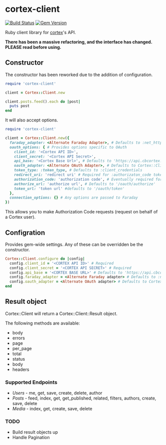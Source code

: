 # cortex-client

[![Build Status](https://travis-ci.org/cb-talent-development/cortex-client.svg)](https://travis-ci.org/cb-talent-development/cortex-client)
[![Gem Version](https://badge.fury.io/rb/cortex-client.svg)](http://badge.fury.io/rb/cortex-client)

Ruby client library for [cortex](https://github.com/cb-talent-development/cortex)'s API.

**There has been a massive refactoring, and the interface has changed. PLEASE read before using.**

## Constructor

The constructor has been reworked due to the addition of configuration.

```ruby
require 'cortex-client'

client = Cortex::Client.new

client.posts.feed().each do |post|
  puts post
end
```

It will also accept options.

```ruby
require 'cortex-client'

client = Cortex::Client.new({
  faraday_adapter: <Alternate Faraday Adapter>, # Defaults to :net_http
  oauth_options: { # Provides options specific to OAuth
    client_id: '<Cortex API ID>',
    client_secret: '<Cortex API Secret>',
    api_base: '<Cortex Base Url>', # Defaults to 'https://api.cbcortex.com'
    oauth_adapter: <Alternate OAuth Adapter>, # Defaults to Cortex::Client::OAuth
    token_type: :token_type, # Defaults to :client_credentials
    redirect_uri: 'redirect uri' # Required for :authorizaton_code tokens. No Default
    authorization_code: 'authorization code', # Eventually required for authorization_code tokens. No Default
    authorize_url: 'authorize url', # Defaults to '/oauth/authorize'
    token_url: 'token url' #defaults to '/oauth/token'
  },
  connection_options: {} # Any options are passed to Faraday
})
```

This allows you to make Authorization Code requests (request on behalf of a Cortex user).

## Configration

Provides gem-wide settings. Any of these can be overridden be the constructor.

```ruby
Cortex::Client.configure do |config|
  config.client_id = '<CORTEX API ID>' # Required
  config.client_secret = '<CORTEX API SECRET>' # Required
  config.api_base = '<CORTEX BASE URL>' # Defaults to 'https://api.cbcortex.com'
  config.faraday_adapter = <Alternate Faraday adapter> # Defaults to :net_http
  config.oauth_adapter = <Alternate OAuth adapter> # Defaults to Cortex::Client::OAuth
end

```

## Result object

Cortex::Client will return a Cortex::Client::Result object. 

The following methods are available:

- body
- errors
- page
- per_page
- total
- status
- body
- headers

### Supported Endpoints

- *Users* - me, get, save, create, delete, author
- *Posts* - feed, index, get, get_published, related, filters, authors, create, save, delete
- *Media* - index, get, create, save, delete

### TODO
- Build result objects up
- Handle Pagination
